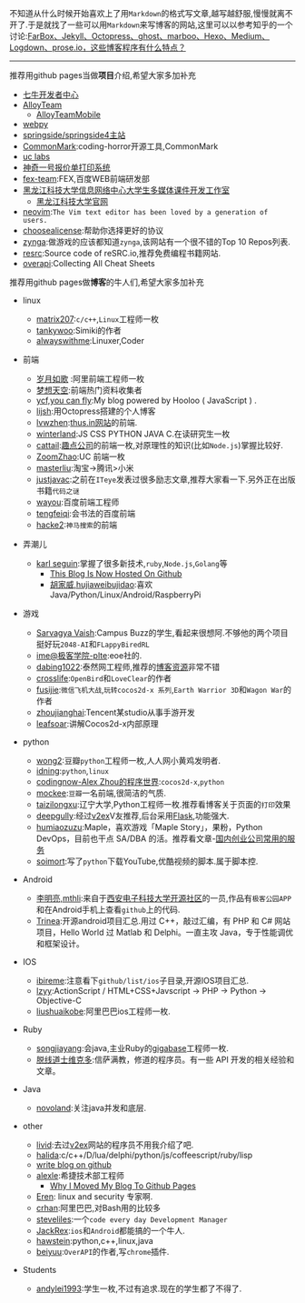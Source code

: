 不知道从什么时候开始喜欢上了用`Markdown`的格式写文章,越写越舒服,慢慢就离不开了.于是就找了一些可以用`Markdown`来写博客的网站,这里可以以参考知乎的一个讨论:[FarBox、Jekyll、Octopress、ghost、marboo、Hexo、Medium、Logdown、prose.io，这些博客程序有什么特点？](http://www.zhihu.com/question/21981094)

--------------------
推荐用github pages当做**项目**介绍,希望大家多加补充

- [七牛开发者中心](https://github.com/qiniu/developer.qiniu.com)
- [AlloyTeam ](https://github.com/AlloyTeam/alloyteam.github.com)
  - [AlloyTeamMobile](https://github.com/AlloyTeamMobile/AlloyTeamMobile.github.io)
- [webpy](https://github.com/webpy/webpy.github.com)
- [springside/springside4主站](http://springside.github.com)
- [CommonMark](https://github.com/coding-horror/coding-horror.github.io):coding-horror开源工具,CommonMark
- [uc labs](https://github.com/uclabs/uclabs.github.com)
- [神奇一号报价单打印系统](shenqiyihao.github.io)
- [fex-team](https://github.com/fex-team/fex-team.github.io):FEX,百度WEB前端研发部
- [黑龙江科技大学信息网络中心大学生多媒体课件开发工作室](https://github.com/UCAIS/ucais.github.com)
  - [黑龙江科技大学官网](https://github.com/UCAIS/Mayday)
- [neovim](https://github.com/neovim/neovim.github.io):`The Vim text editor has been loved by a generation of users.`
- [choosealicense](https://github.com/github/choosealicense.com):帮助你选择更好的协议
- [zynga](https://github.com/zynga/zynga.github.io):做游戏的应该都知道`zynga`,该网站有一个很不错的Top 10 Repos列表.
- [resrc](https://github.com/vhf/resrc):Source code of reSRC.io,推荐免费编程书籍网站.
- [overapi](https://github.com/overthecs/overthecs.github.io):Collecting All Cheat Sheets

推荐用github pages做**博客**的牛人们,希望大家多加补充

- linux
  - [matrix207](http://matrix207.github.io/):`c/c++`,`Linux`工程师一枚
  - [tankywoo](https://github.com/tankywoo/tankywoo.github.io):Simiki的作者
  - [alwayswithme](http://alwayswithme.github.io/about.html):Linuxer,Coder

- 前端
  - [岁月如歌](https://github.com/lifesinger/lifesinger.github.com) :阿里前端工程师一枚
  - [梦想天空](https://github.com/dreamsky/dreamsky.github.com):前端热门资料收集者
  - [ycf,you can fly](https://github.com/YCF/ycf.github.io):My blog powered by Hooloo ( JavaScript ) . 
  - [lijsh](https://github.com/lijsh/lijsh.github.io):用Octopress搭建的个人博客
  - [lvwzhen](https://github.com/lvwzhen/lvwzhen.github.com):[thus.in网站](http://thus.in/)的前端.
  - [winterland](https://github.com/winterland1989/hexo-theme-winterland):JS CSS PYTHON JAVA C.在读研究生一枚
  - [cattail](https://github.com/CatTail/cattail.github.io):[趣点公司](http://blog.qudian.org/)的前端一枚,对原理性的知识(比如`Node.js`)掌握比较好.
  - [ZoomZhao](zoomzhao.github.com):UC 前端一枚
  - [masterliu](https://github.com/materliu/materliu.github.io):淘宝->腾讯>小米
  - [justjavac](https://github.com/justjavac/justjavac.github.com):之前在`ITeye`发表过很多励志文章,推荐大家看一下.另外正在出版书籍`代码之谜`
  - [wayou](https://github.com/wayou/wayou.github.io):百度前端工程师
  - [tengfeiqi](https://github.com/TengfeiQi/tengfeiqi.github.io):会书法的百度前端
  - [hacke2](https://github.com/hacke2/hacke2.github.io):`神马搜索`的前端

- 弄潮儿
  - [karl seguin](https://github.com/karlseguin/karlseguin.github.com):掌握了很多新技术,`ruby`,`Node.js`,`Golang`等
    - [This Blog Is Now Hosted On Github](http://openmymind.net/2011/10/11/This-Blog-Is-Now-Hosted-On-Github/)
    - [胡家威,hujiaweibujidao](http://hujiaweibujidao.github.io/):喜欢Java/Python/Linux/Android/RaspberryPi
  
- 游戏
  - [Sarvagya Vaish](https://github.com/SarvagyaVaish/SarvagyaVaish.github.io):Campus Buzz的学生,看起来很想阿.不够他的两个项目挺好玩`2048-AI`和`FLappyBiredRL`
  - [ime@极客学院-plte](https://github.com/plter/plter.github.io):eoe社的.
  - [dabing1022](https://github.com/dabing1022/Blog):泰然网工程师,推荐的[博客资源](http://childhood.logdown.com/pages/blog-res)非常不错
  - [crosslife](https://github.com/crosslife/crosslife.github.io):`OpenBird`和`LoveClear`的作者
  - [fusijie](https://github.com/fusijie/fusijie.github.com):`微信飞机大战`,`玩转cocos2d-x 系列`,`Earth Warrior 3D`和`Wagon War`的作者 
  - [zhoujianghai](https://github.com/zhoujianghai/zhoujianghai.github.io):Tencent某studio从事手游开发
  - [leafsoar](https://github.com/leafsoar/leafsoar.github.com):讲解Cocos2d-x内部原理

- python
  - [wong2](https://github.com/wong2/wong2.github.io):豆瓣`python`工程师一枚,人人网小黄鸡发明者.
  - [idning](https://github.com/idning/idning.github.com):`python`,`linux`
  - [codingnow-Alex Zhou的程序世界](https://github.com/zhoujianghai/zhoujianghai.github.io):`cocos2d-x`,`python`
  - [mockee](https://github.com/mockee/mockee.github.com):`豆瓣`一名前端,很简洁的气质.
  - [taizilongxu](https://github.com/taizilongxu/taizilongxu.github.io):辽宁大学,Python工程师一枚.推荐看博客关于页面的`打印`效果
  - [deepgully](https://github.com/deepgully/me/):经过[v2ex](http://www.v2ex.com/)V友推荐,后台采用[Flask](http://docs.jinkan.org/docs/flask/),功能强大.
  - [humiaozuzu](https://github.com/humiaozuzu/humiaozuzu.github.com):Maple，喜欢游戏「Maple Story」，果粉，Python DevOps，目前也干点 SA/DBA 的活。推荐看文章-[国内创业公司常用的服务](http://miao.hu/2014/11/14/startup-services/)
  - [soimort](https://github.com/soimort/soimort.github.io):写了`python`下载YouTube,优酷视频的脚本.属于脚本控.

- Android
  - [李明亮,mthli](https://mthli.github.io):来自于[西安电子科技大学开源社区](https://github.com/xdlinux)的一员,作品有`极客公园APP`和在Android手机上查看`github`上的代码.
  - [Trinea](https://github.com/Trinea/trinea.github.com):开源android项目汇总.用过 C++，敲过汇编，有 PHP 和 C# 网站项目，Hello World 过 Matlab 和 Delphi。一直主攻 Java，专于性能调优和框架设计。

- IOS
  - [ibireme](https://github.com/ibireme/ibireme.github.com):注意看下`github/list/ios`子目录,开源IOS项目汇总.
  - [lzyy](https://github.com/lzyy/lzyy.github.com):ActionScript / HTML+CSS+Javscript -> PHP -> Python -> Objective-C
  - [liushuaikobe](https://github.com/liushuaikobe/liushuaikobe.github.io):阿里巴巴ios工程师一枚.

- Ruby
  - [songjiayang](https://github.com/songjiayang/songjiayang.github.io):会java,主业Ruby的[gigabase](http://gigabase.org/)工程师一枚.
  - [脱线道士维克多](https://github.com/wjp2013/wjp2013.github.io):信萨满教，修道的程序员。有一些 API 开发的相关经验和文章。

- Java
  - [novoland](https://github.com/novoland/blog):关注java并发和底层.

- other
  - [livid](https://github.com/livid/livid.github.com):去过[v2ex](http://www.v2ex.com/)网站的程序员不用我介绍了吧.
  - [halida](https://github.com/halida/halida.github.com):c/c++/D/lua/delphi/python/js/coffeescript/ruby/lisp
  - [write blog on github](http://matrix207.github.io/2012/09/09/write-blog-on-github/)
  - [alexle](https://github.com/alexle/alexle.github.com):希捷技术部工程师
    - [Why I Moved My Blog To Github Pages](http://alexanderle.com/blog/2012/move-to-github.html)
  - [Eren](https://github.com/erenyagdiran/erenyagdiran.github.io): linux and security 专家啊.
  - [crhan](https://github.com/crhan/crhan.github.io):阿里巴巴,对Bash用的比较多
  - [steveliles](https://github.com/steveliles/steveliles.github.com):一个`code every day Development Manager`
  - [JackRex](https://github.com/jackrex/jackrex.github.comJackRex):`ios`和`Android`都能搞的一个牛人.
  - [hawstein](https://github.com/Hawstein/hawstein.github.com):python,c++,linux,java
  - [beiyuu](https://github.com/beiyuu/Github-Pages-Example):`OverAPI`的作者,写`chrome`插件.

- Students
  - [andylei1993](http://andylei1993.github.io/about/):学生一枚,不过有追求.现在的学生都了不得了.
